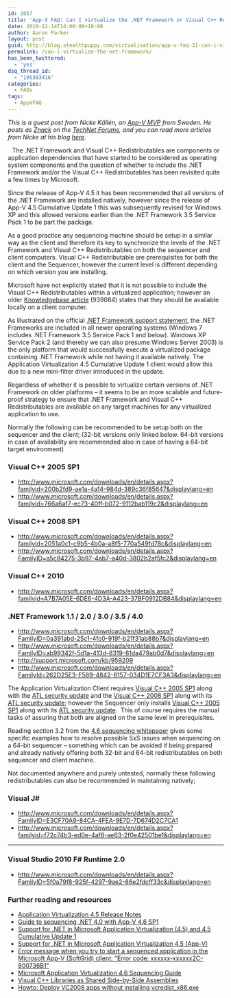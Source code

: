 ```yaml
---
id: 2057
title: 'App-V FAQ: Can I virtualize the .NET Framework or Visual C++ Redistributables?'
date: 2010-12-14T14:00:00+10:00
author: Aaron Parker
layout: post
guid: http://blog.stealthpuppy.com/virtualisation/app-v-faq-31-can-i-virtualize-the-net-framework-or-visual-c-redistributables/
permalink: /can-i-virtualize-the-net-framework/
has_been_twittered:
  - 'yes'
dsq_thread_id:
  - "195383416"
categories:
  - FAQs
tags:
  - AppVFAQ
---
```

_This is a guest post from Nicke Källén, an_ [_App-V MVP_](https://mvp.support.microsoft.com/profile=DEDA5599-4A38-46A1-A4B0-479D4A945793) _from Sweden. He posts as [Znack](http://social.technet.microsoft.com/Profile/en-US/?user=znack&referrer=http%3a%2f%2fsocial.technet.microsoft.com%2fForums%2fen-US%2fappvclients%2fthread%2fba1a1e3b-b14e-45aa-9373-ba83601b67e9%3foutputas%3dxml&rh=tWq%2byX14GBUU1nKZoHcORYkqCJLPYn4mhXSrzDpr8kk%3d&sp=forums) on the [TechNet Forums](http://social.technet.microsoft.com/Forums/en-gb/category/appvirtualization), and you can read more articles from Nicke at his blog_ [_here_](http://www.viridisit.se/eng/blog/)_._

<img style="margin: 0px 10px 5px 0px; display: inline; float: left;" src="{{site.baseurl}}.com/media/2010/06/AppVFAQLogo1.png" alt="" align="left" /> The .NET Framework and Visual C++ Redistributables are components or application dependencies that have started to be considered as operating system components and the question of whether to include the .NET Framework and/or the Visual C++ Redistributables has been revisited quite a few times by Microsoft.

Since the release of App-V 4.5 it has been recommended that all versions of the .NET Framework are installed natively, however since the release of App-V 4.5 Cumulative Update 1 this was subsequently revised for Windows XP and this allowed versions earlier than the .NET Framework 3.5 Service Pack 1 to be part the package.

As a good practice any sequencing machine should be setup in a similar way as the client and therefore its key to synchronize the levels of the .NET Framework and Visual C++ Redistributables on both the sequencer and client computers. Visual C++ Redistributable are prerequisites for both the client and the Sequencer, however the current level is different depending on which version you are installing.

Microsoft have not explicitly stated that it is not possible to include the Visual C++ Redistributables within a virtualized application; however an older [Knowledgebase article](http://support.microsoft.com/kb/939084) (939084) states that they should be available locally on a client computer.

As illustrated on the official [.NET Framework support statement](http://technet.microsoft.com/appvirtualization/dd146065.aspx), the .NET Frameworks are included in all newer operating systems (Windows 7 includes .NET Framework 3.5 Service Pack 1 and below). Windows XP Service Pack 2 (and thereby we can also presume Windows Server 2003) is the only platform that would successfully execute a virtualized package containing .NET Framework while not having it available natively. The Application Virtualization 4.5 Cumulative Update 1 client would allow this due to a new mini-filter driver introduced in the update.

Regardless of whether it is possible to virtualize certain versions of .NET Framework on older platforms – it seems to be an more scalable and future-proof strategy to ensure that .NET Framework and Visual C++ Redistributables are available on any target machines for any virtualized application to use.

Normally the following can be recommended to be setup both on the sequencer and the client; (32-bit versions only linked below. 64-bit versions in case of availability are recommended also in case of having a 64-bit target environment)

### Visual C++ 2005 SP1

  * <http://www.microsoft.com/downloads/en/details.aspx?familyid=200b2fd9-ae1a-4a14-984d-389c36f85647&displaylang=en>
  * <http://www.microsoft.com/downloads/en/details.aspx?familyid=766a6af7-ec73-40ff-b072-9112bab119c2&displaylang=en>

### Visual C++ 2008 SP1

  * <http://www.microsoft.com/downloads/en/details.aspx?familyid=2051a0c1-c9b5-4b0a-a8f5-770a549fd78c&displaylang=en>
  * <http://www.microsoft.com/downloads/en/details.aspx?FamilyID=a5c84275-3b97-4ab7-a40d-3802b2af5fc2&displaylang=en>

### Visual C++ 2010

  * <http://www.microsoft.com/downloads/en/details.aspx?familyid=A7B7A05E-6DE6-4D3A-A423-37BF0912DB84&displaylang=en>

### .NET Framework 1.1 / 2.0 / 3.0 / 3.5 / 4.0

  * <http://www.microsoft.com/downloads/en/details.aspx?FamilyID=0a391abd-25c1-4fc0-919f-b21f31ab88b7&displaylang=en>
  * <http://www.microsoft.com/downloads/en/details.aspx?FamilyID=ab99342f-5d1a-413d-8319-81da479ab0d7&displaylang=en>
  * <http://support.microsoft.com/kb/959209>
  * <http://www.microsoft.com/downloads/en/details.aspx?FamilyId=262D25E3-F589-4842-8157-034D1E7CF3A3&displaylang=en>

The Application Virtualization Client requires [Visual C++ 2005 SP1](http://www.microsoft.com/downloads/en/details.aspx?familyid=200b2fd9-ae1a-4a14-984d-389c36f85647&displaylang=en) along with the [ATL security update](http://www.microsoft.com/downloads/en/details.aspx?familyid=766a6af7-ec73-40ff-b072-9112bab119c2&displaylang=en) and the [Visual C++ 2008 SP1](http://www.microsoft.com/downloads/en/details.aspx?FamilyID=a5c84275-3b97-4ab7-a40d-3802b2af5fc2&displaylang=en) along with its [ATL security update](http://www.microsoft.com/downloads/en/details.aspx?familyid=2051a0c1-c9b5-4b0a-a8f5-770a549fd78c&displaylang=en); however the Sequencer only installs [Visual C++ 2005 SP1](http://www.microsoft.com/downloads/en/details.aspx?familyid=200b2fd9-ae1a-4a14-984d-389c36f85647&displaylang=en) along with its [ATL security update](http://www.microsoft.com/downloads/en/details.aspx?familyid=766a6af7-ec73-40ff-b072-9112bab119c2&displaylang=en).  This of course requires the manual tasks of assuring that both are aligned on the same level in prerequisites.

Reading section 3.2 from the [4.6 sequencing whitepaper](http://download.microsoft.com/download/F/7/8/F784A197-73BE-48FF-83DA-4102C05A6D44/App-46_Sequencing_Guide_Final.docx) gives some specific examples how to resolve possible SxS issues when sequencing on a 64-bit sequencer – something which can be avoided if being prepared and already natively offering both 32-bit and 64-bit redistributables on both sequencer and client machine.

Not documented anywhere and purely untested, normally these following redistributables can also be recommended in maintaining natively;

### Visual J#

  * <http://www.microsoft.com/downloads/en/details.aspx?FamilyID=E3CF70A9-84CA-4FEA-9E7D-7D674D2C7CA1>
  * <http://www.microsoft.com/downloads/en/details.aspx?familyid=f72c74b3-ed0e-4af8-ae63-2f0e42501be1&displaylang=en>

 ****

### Visual Studio 2010 F# Runtime 2.0

  * <http://www.microsoft.com/downloads/en/details.aspx?FamilyID=5f0a79f8-925f-4297-9ae2-86e2fdcff33c&displaylang=en>

### Further reading and resources

  * [Application Virtualization 4.5 Release Notes](http://technet.microsoft.com/en-us/library/cc817171.aspx)
  * [Guide to sequencing .NET 4.0 with App-V 4.6 SP1](http://support.microsoft.com/kb/2519958)
  * [Support for .NET in Microsoft Application Virtualization (4.5) and 4.5 Cumulative Update 1](http://technet.microsoft.com/appvirtualization/dd146065.aspx)
  * [Support for .NET in Microsoft Application Virtualization 4.5 (App-V)](http://support.microsoft.com/kb/959524)
  * [Error message when you try to start a sequenced application in the Microsoft App-V (SoftGrid) client: "Error code: xxxxxx-xxxxxx2C-800736B1"](http://support.microsoft.com/kb/939084)
  * [Microsoft Application Virtualization 4.6 Sequencing Guide](http://download.microsoft.com/download/F/7/8/F784A197-73BE-48FF-83DA-4102C05A6D44/App-46_Sequencing_Guide_Final.docx)
  * [Visual C++ Libraries as Shared Side-by-Side Assemblies](http://msdn.microsoft.com/en-us/library/ms235624(VS.80).aspx)
  * [Howto: Deploy VC2008 apps without installing vcredist_x86.exe](http://blog.kalmbach-software.de/2008/05/03/howto-deploy-vc2008-apps-without-installing-vcredist_x86exe/)